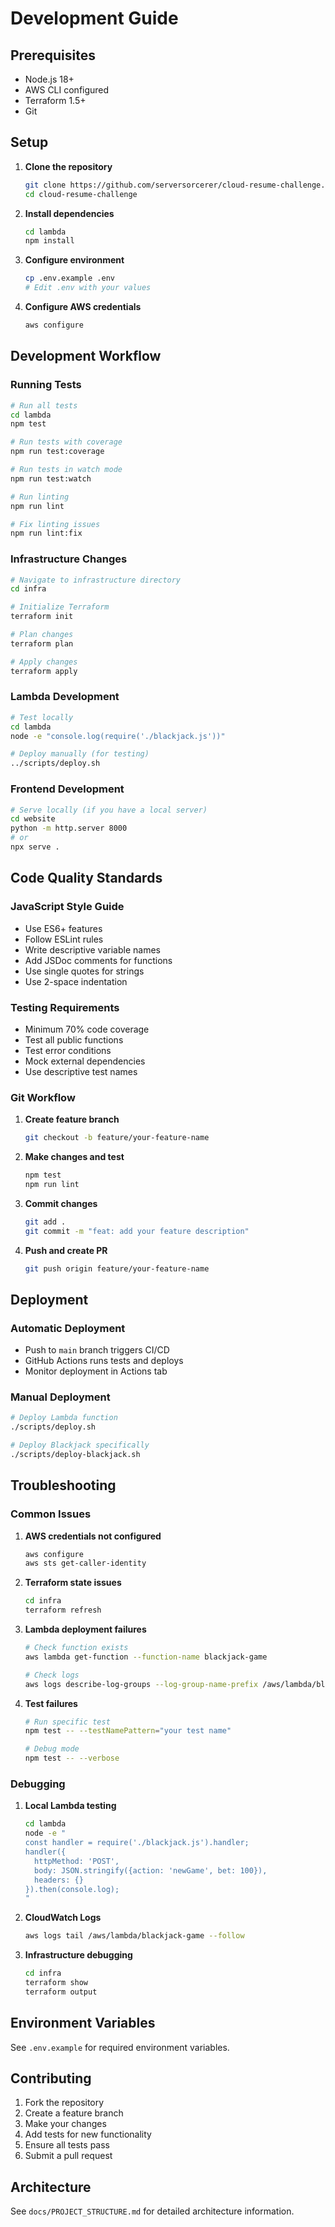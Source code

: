 # Development Guide

## Prerequisites

- Node.js 18+ 
- AWS CLI configured
- Terraform 1.5+
- Git

## Setup

1. **Clone the repository**
   ```bash
   git clone https://github.com/serversorcerer/cloud-resume-challenge.git
   cd cloud-resume-challenge
   ```

2. **Install dependencies**
   ```bash
   cd lambda
   npm install
   ```

3. **Configure environment**
   ```bash
   cp .env.example .env
   # Edit .env with your values
   ```

4. **Configure AWS credentials**
   ```bash
   aws configure
   ```

## Development Workflow

### Running Tests

```bash
# Run all tests
cd lambda
npm test

# Run tests with coverage
npm run test:coverage

# Run tests in watch mode
npm run test:watch

# Run linting
npm run lint

# Fix linting issues
npm run lint:fix
```

### Infrastructure Changes

```bash
# Navigate to infrastructure directory
cd infra

# Initialize Terraform
terraform init

# Plan changes
terraform plan

# Apply changes
terraform apply
```

### Lambda Development

```bash
# Test locally
cd lambda
node -e "console.log(require('./blackjack.js'))"

# Deploy manually (for testing)
../scripts/deploy.sh
```

### Frontend Development

```bash
# Serve locally (if you have a local server)
cd website
python -m http.server 8000
# or
npx serve .
```

## Code Quality Standards

### JavaScript Style Guide

- Use ES6+ features
- Follow ESLint rules
- Write descriptive variable names
- Add JSDoc comments for functions
- Use single quotes for strings
- Use 2-space indentation

### Testing Requirements

- Minimum 70% code coverage
- Test all public functions
- Test error conditions
- Mock external dependencies
- Use descriptive test names

### Git Workflow

1. **Create feature branch**
   ```bash
   git checkout -b feature/your-feature-name
   ```

2. **Make changes and test**
   ```bash
   npm test
   npm run lint
   ```

3. **Commit changes**
   ```bash
   git add .
   git commit -m "feat: add your feature description"
   ```

4. **Push and create PR**
   ```bash
   git push origin feature/your-feature-name
   ```

## Deployment

### Automatic Deployment

- Push to `main` branch triggers CI/CD
- GitHub Actions runs tests and deploys
- Monitor deployment in Actions tab

### Manual Deployment

```bash
# Deploy Lambda function
./scripts/deploy.sh

# Deploy Blackjack specifically
./scripts/deploy-blackjack.sh
```

## Troubleshooting

### Common Issues

1. **AWS credentials not configured**
   ```bash
   aws configure
   aws sts get-caller-identity
   ```

2. **Terraform state issues**
   ```bash
   cd infra
   terraform refresh
   ```

3. **Lambda deployment failures**
   ```bash
   # Check function exists
   aws lambda get-function --function-name blackjack-game
   
   # Check logs
   aws logs describe-log-groups --log-group-name-prefix /aws/lambda/blackjack-game
   ```

4. **Test failures**
   ```bash
   # Run specific test
   npm test -- --testNamePattern="your test name"
   
   # Debug mode
   npm test -- --verbose
   ```

### Debugging

1. **Local Lambda testing**
   ```bash
   cd lambda
   node -e "
   const handler = require('./blackjack.js').handler;
   handler({
     httpMethod: 'POST',
     body: JSON.stringify({action: 'newGame', bet: 100}),
     headers: {}
   }).then(console.log);
   "
   ```

2. **CloudWatch Logs**
   ```bash
   aws logs tail /aws/lambda/blackjack-game --follow
   ```

3. **Infrastructure debugging**
   ```bash
   cd infra
   terraform show
   terraform output
   ```

## Environment Variables

See `.env.example` for required environment variables.

## Contributing

1. Fork the repository
2. Create a feature branch
3. Make your changes
4. Add tests for new functionality
5. Ensure all tests pass
6. Submit a pull request

## Architecture

See `docs/PROJECT_STRUCTURE.md` for detailed architecture information.

